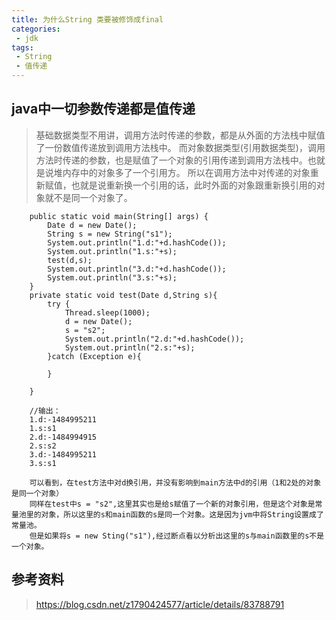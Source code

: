 ```yaml
---
title: 为什么String 类要被修饰成final
categories:
 - jdk
tags: 
 - String
 - 值传递
---
```



## java中一切参数传递都是值传递

> 基础数据类型不用讲，调用方法时传递的参数，都是从外面的方法栈中赋值了一份数值传递放到调用方法栈中。
> 而对象数据类型(引用数据类型)，调用方法时传递的参数，也是赋值了一个对象的引用传递到调用方法栈中。也就是说堆内存中的对象多了一个引用方。
> 所以在调用方法中对传递的对象重新赋值，也就是说重新换一个引用的话，此时外面的对象跟重新换引用的对象就不是同一个对象了。
```
    public static void main(String[] args) {
        Date d = new Date();
        String s = new String("s1");
        System.out.println("1.d:"+d.hashCode());
        System.out.println("1.s:"+s);
        test(d,s);
        System.out.println("3.d:"+d.hashCode());
        System.out.println("3.s:"+s);
    }
    private static void test(Date d,String s){
        try {
            Thread.sleep(1000);
            d = new Date();
            s = "s2";
            System.out.println("2.d:"+d.hashCode());
            System.out.println("2.s:"+s);
        }catch (Exception e){

        }

    }

    //输出：
    1.d:-1484995211
    1.s:s1
    2.d:-1484994915
    2.s:s2
    3.d:-1484995211
    3.s:s1

    可以看到，在test方法中对d换引用，并没有影响到main方法中d的引用（1和2处的对象是同一个对象）
    同样在test中s = "s2",这里其实也是给s赋值了一个新的对象引用，但是这个对象是常量池里的对象，所以这里的s和main函数的s是同一个对象。这是因为jvm中将String设置成了常量池。
    但是如果将s = new Sting("s1"),经过断点看以分析出这里的s与main函数里的s不是一个对象。
```


## 参考资料
 > https://blog.csdn.net/z1790424577/article/details/83788791